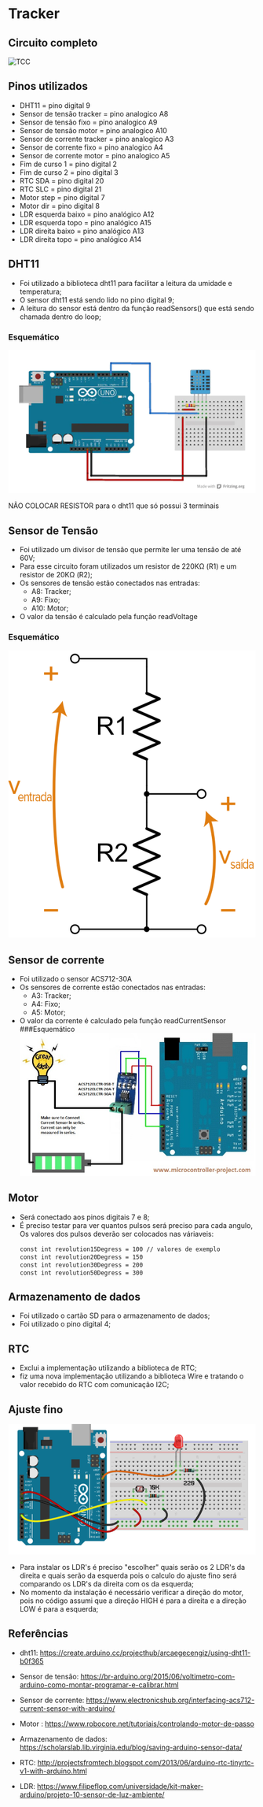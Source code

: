# Tracker
## Circuito completo
![TCC](Images/TC.PNG)

## Pinos utilizados
 - DHT11 = pino digital 9
 - Sensor de tensão tracker = pino analogico A8
 - Sensor de tensão fixo = pino analogico A9
 - Sensor de tensão motor = pino analogico A10
 - Sensor de corrente tracker = pino analogico A3
 - Sensor de corrente fixo = pino analogico A4
 - Sensor de corrente motor = pino analogico A5
 - Fim de curso 1 = pino digital 2
 - Fim de curso 2 = pino digital 3
 - RTC SDA = pino digital 20
 - RTC SLC = pino digital 21
 - Motor step = pino digital 7
 - Motor dir = pino digital 8
 - LDR esquerda baixo = pino analógico A12
 - LDR esquerda topo = pino analógico A15
 - LDR direita baixo = pino analógico A13
 - LDR direita topo = pino analógico A14

## DHT11
 - Foi utilizado a biblioteca dht11 para facilitar a leitura da umidade e temperatura;
 - O sensor dht11 está sendo lido no pino digital 9;
 - A leitura do sensor está dentro da função readSensors() que está sendo chamada dentro do loop;
### Esquemático
![esquematico_dht11](Images/esquematico_dht11.png)

NÃO COLOCAR RESISTOR para o dht11 que só possui 3 terminais

## Sensor de Tensão
 - Foi utilizado um divisor de tensão que permite ler uma tensão de até 60V;
 - Para esse circuito foram utilizados um resistor de 220KΩ (R1) e um resistor de 20KΩ (R2);
 - Os sensores de tensão estão conectados nas entradas:
   - A8: Tracker;
   - A9: Fixo;
   - A10: Motor;
 - O valor da tensão é calculado pela função readVoltage
### Esquemático
![Divisor de tensão](Images/divisor_tensao.png)

## Sensor de corrente
 - Foi utilizado o sensor ACS712-30A
 - Os sensores de corrente estão conectados nas entradas:
   - A3: Tracker;
   - A4: Fixo;
   - A5: Motor;
 - O valor da corrente é calculado pela função readCurrentSensor
###Esquemático
![Sensor de corrente](Images/sensor_corrente.png)

## Motor
 - Será conectado aos pinos digitais 7 e 8;
 - É preciso testar para ver quantos pulsos será preciso para cada angulo, Os valores dos pulsos deverão ser colocados nas váriaveis:
   ```
   const int revolution15Degress = 100 // valores de exemplo
   const int revolution20Degress = 150
   const int revolution30Degress = 200
   const int revolution50Degress = 300
   ```
## Armazenamento de dados
 - Foi utilizado o cartão SD para o armazenamento de dados;
 - Foi utilizado o pino digital 4;

## RTC
 - Exclui a implementação utilizando a biblioteca de RTC;
 - fiz uma nova implementação utilizando a biblioteca Wire e tratando o valor recebido do RTC com comunicação I2C;

## Ajuste fino
![Ajuste fino](Images/LDR.png)

 - Para instalar os LDR's é preciso "escolher" quais serão os 2 LDR's da direita e quais serão da esquerda pois o calculo do ajuste fino será comparando os LDR's da direita com os da esquerda;
 - No momento da instalação é necessário verificar a direção do motor, pois no código assumi que a direção HIGH é para a direita e a direção LOW é para a esquerda;

## Referências
 - dht11: https://create.arduino.cc/projecthub/arcaegecengiz/using-dht11-b0f365

 - Sensor de tensão: https://br-arduino.org/2015/06/voltimetro-com-arduino-como-montar-programar-e-calibrar.html

 - Sensor de corrente: https://www.electronicshub.org/interfacing-acs712-current-sensor-with-arduino/

 - Motor : https://www.robocore.net/tutoriais/controlando-motor-de-passo

 - Armazenamento de dados: https://scholarslab.lib.virginia.edu/blog/saving-arduino-sensor-data/

 - RTC: http://projectsfromtech.blogspot.com/2013/06/arduino-rtc-tinyrtc-v1-with-arduino.html

 - LDR: https://www.filipeflop.com/universidade/kit-maker-arduino/projeto-10-sensor-de-luz-ambiente/
